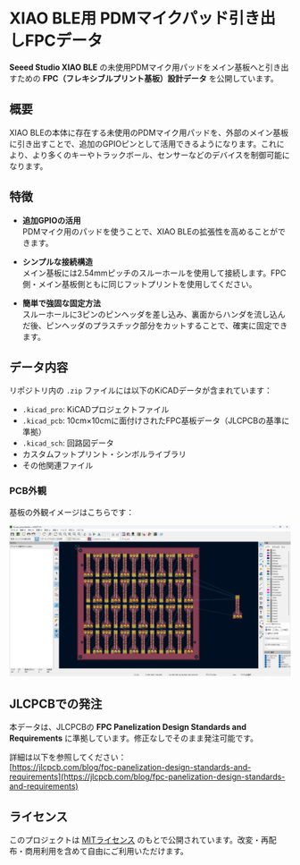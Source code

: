 # XIAO BLE用 PDMマイクパッド引き出しFPCデータ

**Seeed Studio XIAO BLE** の未使用PDMマイク用パッドをメイン基板へと引き出すための **FPC（フレキシブルプリント基板）設計データ** を公開しています。

## 概要

XIAO BLEの本体に存在する未使用のPDMマイク用パッドを、外部のメイン基板に引き出すことで、追加のGPIOピンとして活用できるようになります。これにより、より多くのキーやトラックボール、センサーなどのデバイスを制御可能になります。

## 特徴

- **追加GPIOの活用**  
  PDMマイク用のパッドを使うことで、XIAO BLEの拡張性を高めることができます。
  
- **シンプルな接続構造**  
  メイン基板には2.54mmピッチのスルーホールを使用して接続します。FPC側・メイン基板側ともに同じフットプリントを使用してください。

- **簡単で強固な固定方法**  
  スルーホールに3ピンのピンヘッダを差し込み、裏面からハンダを流し込んだ後、ピンヘッダのプラスチック部分をカットすることで、確実に固定できます。

## データ内容

リポジトリ内の `.zip` ファイルには以下のKiCADデータが含まれています：

- `.kicad_pro`: KiCADプロジェクトファイル  
- `.kicad_pcb`: 10cm×10cmに面付けされたFPC基板データ（JLCPCBの基準に準拠）  
- `.kicad_sch`: 回路図データ  
- カスタムフットプリント・シンボルライブラリ  
- その他関連ファイル  

### PCB外観

基板の外観イメージはこちらです：

![PCB外観](image/pcb.jpeg)

## JLCPCBでの発注

本データは、JLCPCBの **FPC Panelization Design Standards and Requirements** に準拠しています。修正なしでそのまま発注可能です。

詳細は以下を参照してください：  
[https://jlcpcb.com/blog/fpc-panelization-design-standards-and-requirements](https://jlcpcb.com/blog/fpc-panelization-design-standards-and-requirements)

## ライセンス

このプロジェクトは [MITライセンス](LICENSE) のもとで公開されています。改変・再配布・商用利用を含めて自由にご利用いただけます。
